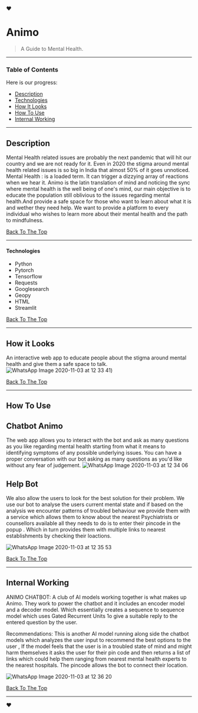 :heart:
# Animo
> A Guide to Mental Health.

---

### Table of Contents
Here is our progress:

- [Description](#description)
- [Technologies](#technologies)
- [How It Looks](#how-it-looks)
- [How To Use](#how-to-use)
- [Internal Working ](#internal-working)

---

## Description
Mental Health related issues are probably the next pandemic that will hit our country and we are not ready for it. Even in 2020 the stigma around mental health related issues is so big in India that almost 50% of it goes unnoticed.
Mental Health : is a loaded term. It can trigger a dizzying array of reactions when we hear it.
Animo is the latin translation of mind and noticing the sync where mental health is the well being of one's mind, our main objective is to educate the population still oblivious to the issues regarding mental health.And provide a safe space for those who want to learn about what it is and wether they need help. We want to provide a platform to every individual who wishes to learn more about their mental health and the path to mindfulness.

[Back To The Top](#Animo)

---


#### Technologies

- Python
- Pytorch
- Tensorflow
- Requests
- Googlesearch
- Geopy
- HTML
- Streamlit


[Back To The Top](#Animo)

---
## How it Looks
An interactive web app to educate people about the stigma around mental health and give them a safe space to talk.
![WhatsApp Image 2020-11-03 at 12 33 41](https://user-images.githubusercontent.com/68011962/97958206-c297d480-1dd2-11eb-9759-6f41959bc915.jpeg))


[Back To The Top](#Animo)

---

## How To Use
## Chatbot Animo
The web app allows you to interact with the bot and ask as many questions as you like regarding mental health starting from what it means to identifying symptoms of any possible underlying issues. You can have a proper conversation with our bot asking as many questions as you'd like without any fear of judgement.
![WhatsApp Image 2020-11-03 at 12 34 06](https://user-images.githubusercontent.com/68011962/97958263-de02df80-1dd2-11eb-8c39-27c8541352b5.jpeg)


## Help Bot
We also allow the users to look for the best solution for their problem. We use our bot to analyse the users current mental state and if based on the analysis we encounter patterns of troubled behaviour we provide them with a service which allows them to know about the nearest Psychiatrists or counsellors available all they needs to do is to enter their pincode in the popup . Which in turn provides them with multiple links to nearest establishments by checking their loactions.

![WhatsApp Image 2020-11-03 at 12 35 53](https://user-images.githubusercontent.com/68011962/97958310-f4a93680-1dd2-11eb-8e01-fb433b88b244.jpeg)



[Back To The Top](#Animo)

---

## Internal Working
ANIMO CHATBOT: 
A club of AI models working together is what makes up Animo. They work to power the chatbot and it includes an encoder model
and a decoder model. Which essentially creates a sequence to sequence model which uses Gated Recurrent Units 1o give a suitable reply to the entered question by the user.

Recommendations:
This is another AI model running along side the chatbot models which analyzes the user input to recommend the best options to the user , If the model feels that the user is in a troubled state of mind and might harm themselves it asks the user for their pin code and then returns a list of links which could help them ranging from nearest mental health experts to the nearest hospitals. The pincode allows the bot to connect their location.  

![WhatsApp Image 2020-11-03 at 12 36 20](https://user-images.githubusercontent.com/68011962/97958360-0e4a7e00-1dd3-11eb-8b95-1135f3279d88.jpeg)

[Back To The Top](#Animo)

---

:heart:
